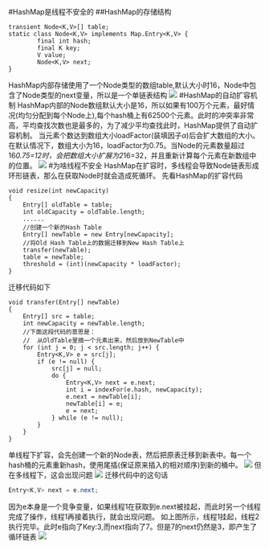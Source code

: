 #HashMap是线程不安全的
##HashMap的存储结构
```java{.line-numbers}
transient Node<K,V>[] table;
static class Node<K,V> implements Map.Entry<K,V> {
        final int hash;
        final K key;
        V value;
        Node<K,V> next;
}
```
HashMap内部存储使用了一个Node类型的数组table,默认大小时16，Node中包含了Node类型的next变量，所以是一个单链表结构
![](https://pic.yupoo.com/jiananshi/e578c267/c8d4d250.png)
#HashMap的自动扩容机制
HashMap内部的Node数组默认大小是16，所以如果有100万个元素，最好情况(均匀分配到每个Node上),每个hash桶上有62500个元素。此时的冲突率非常高，平均查找次数也是最多的，为了减少平均查找此时，HashMap提供了自动扩容机制。
当元素个数达到数组大小loadFactor(装填因子$\alpha$)后会扩大数组的大小。在默认情况下，数组大小为16，loadFactor为0.75。当Node的元素数量超过16*0.75=12时，会把数组大小扩展为2*16=32，并且重新计算每个元素在新数组中的位置。
![](https://pic.yupoo.com/jiananshi/ce749998/37356c77.jpg)
#为啥线程不安全
HashMap在扩容时，多线程会导致Node链表形成环形链表，那么在获取Node时就会造成死循环。
先看HashMap的扩容代码
```java{.line-numbers}
void resize(int newCapacity)
{
    Entry[] oldTable = table;
    int oldCapacity = oldTable.length;
    ......
    //创建一个新的Hash Table
    Entry[] newTable = new Entry[newCapacity];
    //将Old Hash Table上的数据迁移到New Hash Table上
    transfer(newTable);
    table = newTable;
    threshold = (int)(newCapacity * loadFactor);
}
```
迁移代码如下
```java{.line-numbers}
void transfer(Entry[] newTable)
{
    Entry[] src = table;
    int newCapacity = newTable.length;
    //下面这段代码的意思是：
    //  从OldTable里摘一个元素出来，然后放到NewTable中
    for (int j = 0; j < src.length; j++) {
        Entry<K,V> e = src[j];
        if (e != null) {
            src[j] = null;
            do {
                Entry<K,V> next = e.next;
                int i = indexFor(e.hash, newCapacity);
                e.next = newTable[i];
                newTable[i] = e;
                e = next;
            } while (e != null);
        }
    }
} 
```
单线程下扩容，会先创建一个新的Node表，然后把原表迁移到新表中。每一个hash桶的元素重新hash，使用尾插(保证原来插入的相对顺序)到新的桶中。
![](https://coolshell.cn/wp-content/uploads/2013/05/HashMap01.jpg)
但在多线程下，这会出现问题
![](https://coolshell.cn/wp-content/uploads/2013/05/HashMap02.jpg)
迁移代码中的这句话
```java
Entry<K,V> next = e.next;
```
因为e本身是一个竞争变量，如果线程1在获取到e.next被挂起，而此时另一个线程完成了操作，线程1再接着执行，就会出现问题。
如上图所示，线程1挂起，线程2执行完毕。此时e指向了Key:3,而next指向了7。但是7的next仍然是3，即产生了循环链表
![](https://coolshell.cn/wp-content/uploads/2013/05/HashMap03.jpg)